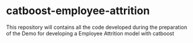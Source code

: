 # catboost-employee-attrition
This repository will contains all the code developed during the preparation of the Demo for developing a Employee Attrition model with catboost
